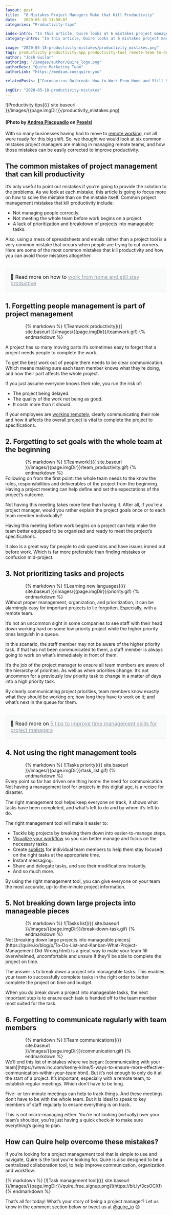 ```yaml
---
layout: post
title:  "6 Mistakes Project Managers Make that Kill Productivity"
date:   2020-05-18 11:58:07
categories: "Productivity-tips"

index-intro: "In this article, Quire looks at 6 mistakes project managers make that kill productivity and what you can do to avoid them."
category-intro: "In this article, Quire looks at 6 mistakes project managers make that kill productivity and what you can do to avoid them."

image: "2020-05-18-productivity-mistakes/productivity_mistakes.png"
tags: productivity productivity-app productivity-tool remote-team to-do-list-app working-remotely remote-teams task-management task-management-software project-management-software productivity-tips social-distancing to-do-list task-list
author: "Josh Guilar"
authorImg: "/images/author/Quire_logo.png"
authorDesc: "Quire Marketing Team"
authorLink: "https://medium.com/quire-you"

relatedPosts: ["Coronavirus Outbreak: How to Work From Home and Still Stay Productive", "The Art of Being Productive While Staying In", "8 Best Tips for Remote Teams to Boost Productivity at Virtual Office"]

imgDir: "2020-05-18-productivity-mistakes"
---
```


![Productivity tips]({{ site.baseurl }}/images/{{page.imgDir}}/productivity_mistakes.png)
#### (Photo by [Andrea Piacquadio](https://www.pexels.com/@olly?utm_content=attributionCopyText&utm_medium=referral&utm_source=pexels) on [Pexels](https://www.pexels.com/photo/bored-formal-man-watching-laptop-at-desk-3760811/?utm_content=attributionCopyText&utm_medium=referral&utm_source=pexels))

With so many businesses having had to move to [remote working](https://quire.io/blog/p/8-best-tips-for-remote-teams-to-boost-productivity-at-virtual-office.html), not all were ready for this big shift. So, we thought we would look at six common mistakes project managers are making in managing remote teams, and how those mistakes can be easily corrected to improve productivity.

## The common mistakes of project management that can kill productivity

It’s only useful to point out mistakes if you’re going to provide the solution to the problems. As we look at each mistake, this article is going to focus more on how to solve the mistake than on the mistake itself.
Common project management mistakes that kill productivity include:

* Not managing people correctly.
* Not meeting the whole team before work begins on a project.
* A lack of prioritization and breakdown of projects into manageable tasks.

Also, using a mess of spreadsheets and emails rather than a project tool is a very common mistake that occurs when people are trying to cut corners. Here are some of the most common mistakes that kill productivity and how you can avoid those mistakes altogether.

<div style="margin: 2em 0 !important; padding: 1em; font-size: 16px; background-color: #f8f9f9; border-radius: 4px; box-shadow: 0 1px 1px rgba(189, 193, 196, 0.25);">
🔖 Read more on how to <a href="https://quire.io/blog/p/work-from-home-tips.html" style="color: #939da4;">work from home and still stay productive</a>
</div>

## 1. Forgetting people management is part of project management
<div style="max-width: 380px; max-height: 333px; margin: 0 auto;">
{% markdown %}
![Teamwork productivity]({{ site.baseurl }}/images/{{page.imgDir}}/teamwork.gif)
{% endmarkdown %}
</div>

A project has so many moving parts it’s sometimes easy to forget that a project needs people to complete the work. 

To get the best work out of people there needs to be clear communication. Which means making sure each team member knows what they’re doing, and how their part affects the whole project.

If you just assume everyone knows their role, you run the risk of:

* The project being delayed.
* The quality of the work not being as good.
* It costs more than it should.

If your employees are [working remotely](https://www.entrepreneur.com/article/347376), clearly communicating their role and how it affects the overall project is vital to complete the project to specifications. 

## 2. Forgetting to set goals with the whole team at the beginning

<div style="max-width: 380px; max-height: 333px; margin: 0 auto;">
{% markdown %}
![Teamwork]({{ site.baseurl }}/images/{{page.imgDir}}/team_productivity.gif)
{% endmarkdown %}
</div>
Following on from the first point: the whole team needs to the know the roles, responsibilities and deliverables of the project from the beginning. Having a project meeting can help define and set the expectations of the project’s outcome.

Not having this meeting takes more time than having it. After all, if you’re a project manager, would you rather explain the project goals once or to each team member individually?

Having this meeting before work begins on a project can help make the team better equipped to be organized and ready to meet the project’s specifications.

It also is a great way for people to ask questions and have issues ironed out before work. Which is far more preferable than finding mistakes or confusion mid-project.

## 3. Not prioritizing tasks and projects

<div style="max-width: 380px; max-height: 333px; margin: 0 auto;">
{% markdown %}
![Learning new languages]({{ site.baseurl }}/images/{{page.imgDir}}/priority.gif)
{% endmarkdown %}
</div>
Without proper management, organization, and prioritization, it can be alarmingly easy for important projects to lie forgotten. Especially, with a remote team.

It’s not an uncommon sight in some companies to see staff with their head down working hard on some low priority project while the higher priority ones languish in a queue.

In this scenario, the staff member may not be aware of the higher priority task. If that has not been communicated to them, a staff member is always going to work on what’s immediately in front of them.

It’s the job of the project manager to ensure all team members are aware of the hierarchy of priorities. As well as when priorities change. It’s not uncommon for a previously low priority task to change in a matter of days into a high priority task.

By clearly communicating project priorities, team members know exactly what they should be working on; how long they have to work on it; and what’s next in the queue for them.

<div style="margin: 2em 0 !important; padding: 1em; font-size: 16px; background-color: #f8f9f9; border-radius: 4px; box-shadow: 0 1px 1px rgba(189, 193, 196, 0.25);">
🔖 Read more on <a href="https://quire.io/blog/p/5-tips-to-improve-time-management-skills.html" style="color: #939da4;">5 tips to improve time management skills for project managers</a>
</div>

## 4. Not using the right management tools

<div style="max-width: 380px; max-height: 333px; margin: 0 auto;">
{% markdown %}
![Tasks priority]({{ site.baseurl }}/images/{{page.imgDir}}/task_list.gif)
{% endmarkdown %}
</div>
Every point so far has driven one thing home: the need for communication. Not having a management tool for projects in this digital age, is a recipe for disaster.

The right management tool helps keep everyone on track, it shows what tasks have been completed, and what’s left to do and by whom it’s left to do.

The right management tool will make it easier to:

* Tackle big projects by breaking them down into easier-to-manage steps.
* [Visualize your workflow](https://quire.io/blog/p/Quire-Mark-III-Nested-Tasks-Meets-Board.html) so you can better manage and focus on the necessary tasks.
* Create [sublists](https://quire.io/blog/p/Quire-sublist.html) for individual team members to help them stay focused on the right tasks at the appropriate time.
* Instant messaging.
* Share and delegate tasks, and see their modifications instantly.
* And so much more.

By using the right management tool, you can give everyone on your team the most accurate, up-to-the-minute project information.

## 5. Not breaking down large projects into manageable pieces

<div style="max-width: 380px; max-height: 333px; margin: 0 auto;">
{% markdown %}
![Tasks list]({{ site.baseurl }}/images/{{page.imgDir}}/break-down-task.gif)
{% endmarkdown %}
</div>
Not [breaking down large projects into manageable pieces](https://quire.io/blog/p/To-Do-List-and-Kanban-What-Project-Management-Did-Wrong.html) is a great way to make your team fill overwhelmed, uncomfortable and unsure if they’ll be able to complete the project on time.

The answer is to break down a project into manageable tasks. This enables your team to successfully complete tasks in the right order to better complete the project on time and budget.

When you do break down a project into manageable tasks, the next important step is to ensure each task is handed off to the team member most suited for the task.

## 6. Forgetting to communicate regularly with team members
<div style="max-width: 380px; max-height: 333px; margin: 0 auto;">
{% markdown %}
![Team communications]({{ site.baseurl }}/images/{{page.imgDir}}/communication.gif)
{% endmarkdown %}
</div>
We’ll end this list of mistakes where we began: [communicating with your team](https://www.inc.com/kenny-kline/5-ways-to-ensure-more-effective-communication-within-your-team.html). But it’s not enough to only do it at the start of a project. It’s important, especially with a remote team, to establish regular meetings. Which don’t have to be long.

Five- or ten-minute meetings can help to track things. And these meetings don’t have to be with the whole team. But it is ideal to speak to key members of staff regularly to ensure everything is on track.

This is not micro-managing either. You’re not looking (virtually) over your team’s shoulder, you’re just having a quick check-in to make sure everything’s going to plan. 

## How can Quire help overcome these mistakes?

If you’re looking for a project management tool that is simple to use and navigate, Quire is the tool you’re looking for. Quire is also designed to be a centralized collaboration tool, to help improve communication, organization and workflow.

<div class="guest-only">
{% markdown %}
[![Task management tool]({{ site.baseurl }}/images/{{page.imgDir}}/quire_free_signup.png)](https://bit.ly/3csOCXf)
{% endmarkdown %}
</div>

That’s all for today! What’s your story of being a project manager? Let us know in the comment section below or tweet us at [@quire_io](https://twitter.com/quire_io) 😍 


[jekyll]:      http://jekyllrb.com
[jekyll-gh]:   https://github.com/jekyll/jekyll
[jekyll-help]: https://github.com/jekyll/jekyll-help